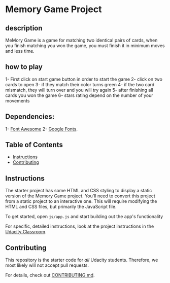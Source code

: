 # Memory Game Project

## description
MeMory Game is a game for matching  two identical pairs of cards, when you finish matching you won the game, you must finish it in minimum moves and less time.

## how to play
1- First click on start game button in order to start the game
2- click on two cards to open
3- if they match their color turns green
4- if the two card mismatch, they will turn over and you will try again 
5- after finishing all cards you won the game
6- stars rating depend on the number of your movements

## Dependencies:
1- [Font Awesome](https://fontawesome.com/)
2- [Google Fonts](https://fonts.googleapis.com/css?family=Coda).


## Table of Contents

* [Instructions](#instructions)
* [Contributing](#contributing)

## Instructions

The starter project has some HTML and CSS styling to display a static version of the Memory Game project. You'll need to convert this project from a static project to an interactive one. This will require modifying the HTML and CSS files, but primarily the JavaScript file.

To get started, open `js/app.js` and start building out the app's functionality

For specific, detailed instructions, look at the project instructions in the [Udacity Classroom](https://classroom.udacity.com/me).

## Contributing

This repository is the starter code for _all_ Udacity students. Therefore, we most likely will not accept pull requests.

For details, check out [CONTRIBUTING.md](CONTRIBUTING.md).
